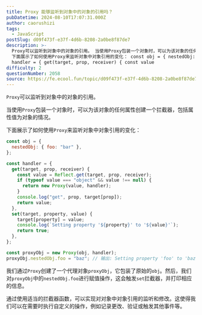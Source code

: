 ```yaml
---
title: Proxy 能够监听到对象中的对象的引用吗？
pubDatetime: 2024-08-10T17:07:31.000Z
author: caorushizi
tags:
  - JavaScript
postSlug: d09f473f-e37f-4d6b-8208-2a0be8f87de7
description: >-
  Proxy可以监听到对象中的对象的引用。 当使用Proxy包装一个对象时，可以为该对象的任何属性创建一个拦截器，包括属性值为对象的情况。
  下面展示了如何使用Proxy来监听对象中对象引用的变化： const obj = { nestedObj: { foo: 'bar' } } const
  handler = { get(target, prop, receiver) { const value
difficulty: 2
questionNumber: 2058
source: https://fe.ecool.fun/topic/d09f473f-e37f-4d6b-8208-2a0be8f87de7
---
```


`Proxy`可以监听到对象中的对象的引用。

当使用`Proxy`包装一个对象时，可以为该对象的任何属性创建一个拦截器，包括属性值为对象的情况。

下面展示了如何使用`Proxy`来监听对象中对象引用的变化：

```javascript
const obj = {
  nestedObj: { foo: "bar" },
};

const handler = {
  get(target, prop, receiver) {
    const value = Reflect.get(target, prop, receiver);
    if (typeof value === "object" && value !== null) {
      return new Proxy(value, handler);
    }
    console.log("get", prop, target[prop]);
    return value;
  },
  set(target, property, value) {
    target[property] = value;
    console.log(`Setting property '${property}' to '${value}'`);
    return true;
  },
};

const proxyObj = new Proxy(obj, handler);
proxyObj.nestedObj.foo = "baz"; // 输出: Setting property 'foo' to 'baz'
```

我们通过`Proxy`创建了一个代理对象`proxyObj`，它包装了原始的`obj`。然后，我们对`proxyObj`中的`nestedObj.foo`进行赋值操作，这会触发`set`拦截器，并打印相应的信息。

通过使用适当的拦截器函数，可以实现对对象中对象引用的监听和修改。这使得我们可以在需要时执行自定义的操作，例如记录更改、验证或触发其他事件等。
